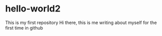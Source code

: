 # hello-world2
This is my first repository
Hi there, this is me writing about myself for the first time in github

